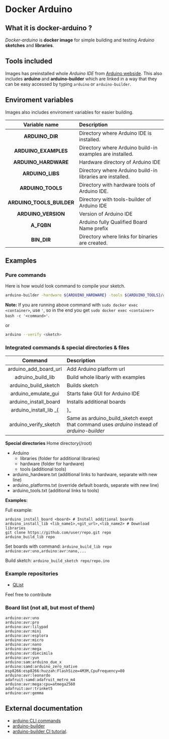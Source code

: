 # Docker Arduino

## What it is docker-arduino ?
_Docker-arduino_ is **docker image** for simple building and testing _Arduino_ **sketches** and **libraries**.

## Tools included
Images has preinstalled whole _Arduino IDE_ from [Arduino webside](https://www.arduino.cc/en/Main/Software). This also includes **arduino** and **arduino-builder** which are linked in a way that they can be easy accessed by typing `arduino` or `arduino-builder`.

## Enviroment variables
Images also includes enviroment variables for easier building.

|Variable name|Description|
|:-----------:|:----------|
|**ARDUINO_DIR**|Directory where Arduino IDE is installed.|
|**ARDUINO_EXAMPLES**|Directory where Arduino build-in examples are installed.|
|**ARDUINO_HARDWARE**|Hardware directory of Arduino IDE|
|**ARDUINO_LIBS**|Directory where Arduino build-in libraries are installed.|
|**ARDUINO_TOOLS**|Directory with hardware tools of Arduino IDE.|
|**ARDUINO_TOOLS_BUILDER**|Directory with tools-builder of Arduino IDE|
|**ARDUINO_VERSION**|Version of Arduino IDE|
|**A_FQBN**|Arduino fully Qualified Board Name prefix|
|**BIN_DIR**|Directory where links for binaries are created.|


## Examples

### Pure commands
Here is how would look command to compile your sketch.
```bash
arduino-builder -hardware ${ARDUINO_HARDWARE} -tools ${ARDUINO_TOOLS}/avr -tools ${ARDUINO_TOOLS_BUILDER} -libraries ${ARDUINO_LIBS} -libraries <your lib folder> -fqbn ${A_FQBN}:<arduino board name> <sketch>
```
**Note:** If you are running above command with `sudo docker exec <container>`, use `'`, so in the end you get `sudo docker exec <container> bash -c '<command>'`.

or
```bash
arduino --verify <sketch>
```

### Integrated commands & special directories & files
|**Command**|**Description**|
|:---------:|:--------------|
|arduino_add_board_url _<url>_|Add Arduino platform url|
|adruino_build_lib _<path to lib dir>_|Build whole libariy with examples|
|arduino_build_sketch _<path to sketch>_|Builds sketch|
|arduino_emulate_gui|Starts fake GUI for Arduino IDE|
|arduino_install_board _<boards>_|Installs additional boards|
|arduino_install_lib _{<lib name>|<git url>}_|Installs library|
|arduino_verify_sketch _<sketch>_| Same as arduino_build_sketch exept that command uses _arduino_ instead of _arduino-builder_|

**Special directories**
Home directory(/root)
- Arduino
    - libraries (folder for additional libraries)
    - hardware (folder for hardware)
    - tools (additional tools)
- arduino_hardware.txt (additional links to hardware, separate with new line)
- arduino_platforms.txt (override default boards, separate with new line)
- arduino_tools.txt (additional links to tools)

**Examples:**

Full example:
```
arduino_install_board <board> # Install additional boards
arduino_install_lib <lib_name1>,<git_url>,<lib_name2> # Download libraries
git clone https://github.com/user/repo.git repo
arduino_build_lib repo
```

Set boards with command:
`àrduino_build_lib repo arduino:avr:uno,arduino:avr:nano,...`

Build sketch:
`arduino_build_sketch repo/repo.ino`

### Example repositories
- [QList](https://github.com/SloCompTech/QList)

Feel free to contribute

### Board list (not all, but most of them)
```
arduino:avr:uno
arduino:avr:pro
arduino:avr:lilypad
arduino:avr:mini
arduino:avr:esplora
arduino:avr:micro
arduino:avr:nano
arduino:avr:mega
arduino:avr:diecimila
arduino:avr:yun
arduino:sam:arduino_due_x
arduino:samd:arduino_zero_native
esp8266:esp8266:huzzah:FlashSize=4M3M,CpuFrequency=80
arduino:avr:leonardo
adafruit:samd:adafruit_metro_m4
arduino:avr:mega:cpu=atmega2560
adafruit:avr:trinket5
arduino:avr:gemma
```

## External documentation
- [arduino CLI commands](https://github.com/arduino/Arduino/blob/master/build/shared/manpage.adoc)
- [arduino-builder](https://github.com/arduino/arduino-builder)
- [arduino-builder CI tutorial](https://github.com/arduino/arduino-builder/wiki/Doing-continuous-integration-with-arduino-builder).
